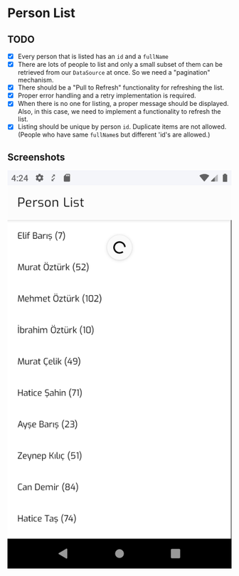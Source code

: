 # Person List

## TODO
- [X] Every person that is listed has an `id` and a `fullName`
- [X] There are lots of people to list and only a small subset of them can be retrieved from our `DataSource` at once. So we need a "pagination" mechanism.
- [X] There should be a "Pull to Refresh" functionality for refreshing the list.
- [X] Proper error handling and a retry implementation is required.
- [X] When there is no one for listing, a proper message should be displayed. Also, in this case, we need to implement a functionality to refresh the list.
- [X] Listing should be unique by person `id`. Duplicate items are not allowed. (People who have same `fullName`s but different 'id's are allowed.)

## Screenshots
<img alt="List" src="art/screenshot.png">